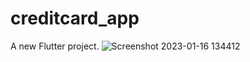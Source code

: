 # creditcard_app

A new Flutter project.
![Screenshot 2023-01-16 134412](https://user-images.githubusercontent.com/99733653/212629272-5710d1e0-20b9-4ed7-8da1-1754b3efef3e.png)
